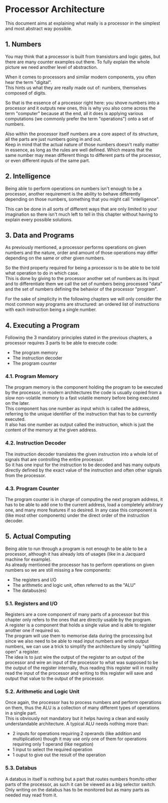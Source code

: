 # Processor Architecture

This document aims at explaining what really is a processor in the simplest and most abstract way possible.

## 1. Numbers

You may think that a processor is built from transistors and logic gates, but there are many counter examples out there.
To fully explain the whole picture we need another level of abstraction.  

When it comes to processors and similar modern components, you often hear the term "digital".  
This hints us what they are really made out of: numbers, themselves composed of digits.  

So that is the essence of a processor right here: you shove numbers into a processor and it outputs new ones, this is why you also come across the term "computer" because at the end, all it does is applying various computations (we commonly prefer the term "operations") onto a set of numbers.  

Also within the processor itself numbers are a core aspect of its structure, all the parts are just numbers going in and out.  
Keep in mind that the actual nature of those numbers doesn't really matter in essence, as long as the rules are well defined. Which means that the same number may mean different things to different parts of the processor, or even different inputs of the same part.

## 2. Intelligence

Being able to perform operations on numbers isn't enough to be a processor, another requirement is the ability to behave differently depending on those numbers, something that you might call "intelligence".

This can be done in all sorts of different ways that are only limited to your imagination so there isn't much left to tell in this chapter without having to explain every possible solutions.

## 3. Data and Programs

As previously mentioned, a processor performs operations on given numbers and the nature, order and amount of those operations may differ depending on the same or other given numbers.

So the third property required for being a processor is to be able to be told what operation to do in which case.  
This is done by giving to the processor another set of numbers as its input and to differentiate them we call the set of numbers being processed "data" and the set of numbers defining the behavior of the processor "program".

For the sake of simplicity in the following chapters we will only consider the most common way programs are structured: an ordered list of instructions with each instruction being a single number.

## 4. Executing a Program

Following the 3 mandatory principles stated in the previous chapters, a processor requires 3 parts to be able to execute code:
- The program memory
- The instruction decoder
- The program counter

### 4.1. Program Memory

The program memory is the component holding the program to be executed by the processor, in modern architectures the code is usually copied from a slow non-volatile memory to a fast volatile memory before being executed on the later.  
This component has one number as input which is called the address, referring to the unique identifier of the instruction that has to be currently executed.  
It also has one number as output called the instruction, which is just the content of the memory at the given address.

### 4.2. Instruction Decoder

The instruction decoder translates the given instruction into a whole lot of signals that are controlling the entire processor.  
So it has one input for the instruction to be decoded and has many outputs directly defined by the exact value of the instruction and often other signals from the processor.

### 4.3. Program Counter

The program counter is in charge of computing the next program address, it has to be able to add one to the current address, load a completely arbitrary one, and many more features if so desired. In any case this component is (like most other components) under the direct order of the instruction decoder.

## 5. Actual Computing

Being able to run through a program is not enough to be able to be a processor, although it has already lots of usages (like in a Jacquard machine for example).  
As already mentioned the processor has to perform operations on given numbers so we are still missing a few components:
- The registers and I/O
- The arithmetic and logic unit, often referred to as the "ALU"
- The databus(es)

### 5.1. Registers and I/O

Registers are a core component of many parts of a processor but this chapter only refers to the ones that are directly usable by the program.  
A register is a component that holds a single value and is able to register another one if required so.  
The program will use them to memorise data during the processing but since we also need to be able to read input numbers and write output numbers, we can use a trick to simplify the architecture by simply "splitting open" a register.  
The idea is to just wire the output of the register to an output of the processor and wire an input of the processor to what was supposed to be the output of the register internally, thus reading this register will in reality read the input of the processor and writing to this register will save and output that value to the output of the processor.

### 5.2. Arithmetic and Logic Unit

Once again, the processor has to process numbers and perform operations on them, thus the ALU is a collection of many different types of operations in a single part.  
This is obviously not mandatory but it helps having a clean and easily understandable architecture.
A typical ALU needs nothing more than:
- 2 inputs for operations requiring 2 operands (like addition and multiplication) though it may use only one of them for operations requiring only 1 operand (like negation)
- 1 input to select the required operation
- 1 ouput to give out the result of the operation

### 5.3. Databus

A databus in itself is nothing but a part that routes numbers from/to other parts of the processor, as such it can be viewed as a big selector switch.  
Only writing on the databus has to be monitored but as many parts as needed may read from it.
